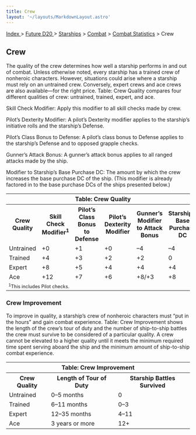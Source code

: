 ```yaml
---
title: Crew
layout: '~/layouts/MarkdownLayout.astro'
---
```


[ Index ](/) > [ Future D20 ](/future.d20.srd) > [Starships](/future.d20.srd/starships) > [Combat](/future.d20.srd/starships/combat) > [Combat Statistics](/future.d20.srd/starships/combat/combat.statistics) > Crew

## Crew

The quality of the crew determines how well a starship performs in and out of
combat. Unless otherwise noted, every starship has a trained crew of nonheroic
characters. However, situations could arise where a starship must rely on an
untrained crew. Conversely, expert crews and ace crews are also available—for
the right price. Table: Crew Quality compares four different qualities of
crew: untrained, trained, expert, and ace.

Skill Check Modifier: Apply this modifier to all skill checks made by crew.

Pilot’s Dexterity Modifier: A pilot’s Dexterity modifier applies to the
starship’s initiative rolls and the starship’s Defense.

Pilot’s Class Bonus to Defense: A pilot’s class bonus to Defense applies to
the starship’s Defense and to opposed grapple checks.

Gunner’s Attack Bonus: A gunner’s attack bonus applies to all ranged attacks
made by the ship.

Modifier to Starship’s Base Purchase DC: The amount by which the crew
increases the base purchase DC of the ship. (This modifier is already factored
in to the base purchase DCs of the ships presented below.)


<table> <tr><th colspan="6">Table: Crew Quality</th></tr> <tr><th>Crew Quality</th><th>Skill Check Modifier<sup>1</sup></th><th>Pilot’s Class Bonus to Defense</th><th>Pilot’s Dexterity Modifier</th><th>Gunner’s Modifier to Attack Bonus</th><th>Starship’s Base Purchase DC</th></tr> <tr><td>Untrained</td><td>+0</td><td>+1</td><td>+0</td><td>–4</td><td>–4</td></tr> <tr class="shaded"><td>Trained</td><td>+4</td><td>+3</td><td>+2</td><td>+2</td><td>0</td></tr> <tr><td>Expert</td><td>+8</td><td>+5</td><td>+4</td><td>+4</td><td>+4</td></tr> <tr class="shaded"><td>Ace</td><td>+12</td><td>+7</td><td>+6</td><td>+8/+3</td><td>+8</td></tr> <tr><td colspan="6" style="font-size: .8em; text-align: left"><sup>1</sup>This includes Pilot checks.</td></tr> </table>



### Crew Improvement

To improve in quality, a starship’s crew of nonheroic characters must “put in
the hours” and gain combat experience. Table: Crew Improvement shows the
length of the crew’s tour of duty and the number of ship-to-ship battles the
crew must survive to be considered of a particular quality. A crew cannot be
elevated to a higher quality until it meets the minimum required time spent
serving aboard the ship and the minimum amount of ship-to-ship combat
experience.


<table> <tr><th colspan="3">Table: Crew Improvement</th></tr> <tr><th>Crew Quality</th><th>Length of Tour of Duty</th><th>Starship Battles Survived</th></tr> <tr><td>Untrained</td><td>0–5 months</td><td>0</td></tr> <tr class="shaded"><td>Trained</td><td>6–11 months</td><td>0–3</td></tr> <tr><td>Expert</td><td>12–35 months</td><td>4–11</td></tr> <tr class="shaded"><td>Ace</td><td>3 years or more</td><td>12+</td></tr> </table>



